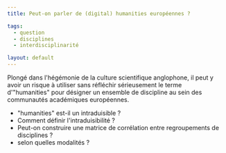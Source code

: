 ```yaml
---
title: Peut-on parler de (digital) humanities européennes ?

tags:
  - question
  - disciplines
  - interdisciplinarité

layout: default
---
```


Plongé dans l'hégémonie de la culture scientifique anglophone, il peut y avoir un risque à utiliser sans réfléchir sérieusement le terme d'"humanities" pour désigner un ensemble de discipline au sein des communautés académiques européennes.

- "humanities" est-il un intraduisible ?
- Comment définir l'intraduisibilité ?
- Peut-on construire une matrice de corrélation entre regroupements de disciplines ?
- selon quelles modalités ?